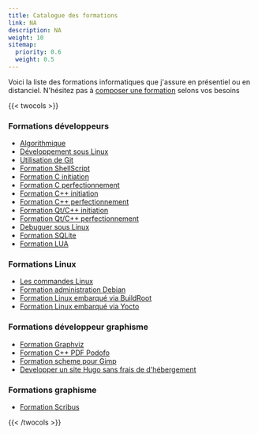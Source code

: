```yaml
---
title: Catalogue des formations
link: NA
description: NA
weight: 10
sitemap:
  priority: 0.6
  weight: 0.5
---
```


Voici la liste des formations informatiques que j'assure en présentiel ou en distanciel.
N'hésitez pas à [composer une formation](composerformation) selons vos besoins

{{< twocols >}}



### Formations développeurs

- [Algorithmique](publications/CommandesLinux.md)
- [Développement sous Linux](publications/LinuxOrienteDeveloppement.md)
- [Utilisation de Git](publications/GitLigneCommande.md)
- [Formation ShellScript](publications/ShellScript.md)
- [Formation C initiation](publications/CI.md)
- [Formation C perfectionnement](publications/CII.md)
- [Formation C++ initiation](publications/Cpp.md)
- [Formation C++ perfectionnement](publications/C++11.md)
- [Formation Qt/C++ initiation](publications/QtInitiation.md)
- [Formation Qt/C++ perfectionnement](publications/QtAvance.md)
- [Debuguer sous Linux](publications/LinuxDebuguer.md)
- [Formation SQLite](publications/SQLite.md)
- [Formation LUA](publications/LangageLUA.md)

<!--col-->

### Formations Linux


- [Les commandes Linux](publications/CommandesLinux.md)
- [Formation administration Debian](publications/LinuxAdministrationDebianI.md)
- [Formation Linux embarqué via BuildRoot](publications/LinuxEmbarqueRaspberryPI.md)
- [Formation Linux embarqué via Yocto](publications/Yocto)


### Formations développeur graphisme

- [Formation Graphviz](publications/GraphViz.md)
- [Formation C++ PDF Podofo](publications/Podofo.md)
- [Formation scheme pour Gimp](publications/SchemeGimp.md)
- [Developper un site Hugo sans frais de d'hébergement](publications/Hugo.md)


### Formations graphisme


- [Formation Scribus](publications/Scribus.md)


{{< /twocols >}}

